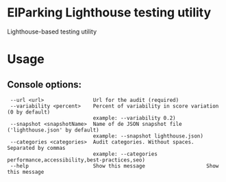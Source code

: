 # ElParking Lighthouse testing utility

Lighthouse-based testing utility

# Usage

##  Console options:
```
 --url <url>                Url for the audit (required)
 --variability <percent>    Percent of variability in score variation (0 by default)
                            example: --variability 0.2)
 --snapshot <snapshotName>  Name of de JSON snapshot file ('lighthouse.json' by default)
                            example: --snapshot lighthouse.json)
 --categories <categories>  Audit categories. Without spaces. Separated by commas
                            example: --categories performance,accessibility,best-practices,seo)
 --help                     Show this message                    Show this message
```